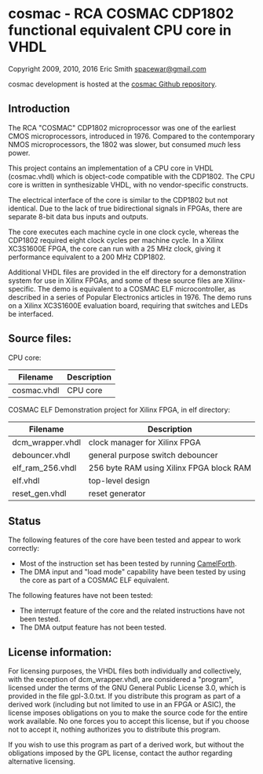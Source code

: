 # cosmac - RCA COSMAC CDP1802 functional equivalent CPU core in VHDL

Copyright 2009, 2010, 2016 Eric Smith <spacewar@gmail.com>

cosmac development is hosted at the
[cosmac Github repository](https://github.com/brouhaha/cosmac/).

## Introduction

The RCA "COSMAC" CDP1802 microprocessor was one of the earliest
CMOS microprocessors, introduced in 1976.  Compared to the contemporary
NMOS microprocessors, the 1802 was slower, but consumed _much_ less
power.

This project contains an implementation of a CPU core in VHDL
(cosmac.vhdl) which is object-code compatible with the CDP1802.  The
CPU core is written in synthesizable VHDL, with no vendor-specific
constructs.

The electrical interface of the core is similar to the CDP1802 but not
identical. Due to the lack of true bidirectional signals in FPGAs,
there are separate 8-bit data bus inputs and outputs.

The core executes each machine cycle in one clock cycle, whereas the
CDP1802 required eight clock cycles per machine cycle.  In a Xilinx
XC3S1600E FPGA, the core can run with a 25 MHz clock, giving it
performance equivalent to a 200 MHz CDP1802.

Additional VHDL files are provided in the elf directory for a
demonstration system for use in Xilinx FPGAs, and some of these source
files are Xilinx-specific.  The demo is equivalent to a COSMAC ELF
microcontroller, as described in a series of Popular Electronics
articles in 1976.  The demo runs on a Xilinx XC3S1600E evaluation
board, requiring that switches and LEDs be interfaced.


## Source files:

CPU core:

| Filename             | Description                               |
| -------------------- | ----------------------------------------- |
| cosmac.vhdl          | CPU core                                  |

COSMAC ELF Demonstration project for Xilinx FPGA, in elf directory:

| Filename             | Description                               |
| -------------------- | ----------------------------------------- |
| dcm_wrapper.vhdl     | clock manager for Xilinx FPGA             |
| debouncer.vhdl       | general purpose switch debouncer          |
| elf_ram_256.vhdl     | 256 byte RAM using Xilinx FPGA block RAM  |
| elf.vhdl             | top-level design                          |
| reset_gen.vhdl       | reset generator                           |


## Status

The following features of the core have been tested and appear
to work correctly:
* Most of the instruction set has been tested by running
  [CamelForth](http://www.camelforth.com/news.php).
* The DMA input and "load mode" capability have been tested by using
  the core as part of a COSMAC ELF equivalent.

The following features have not been tested:
* The interrupt feature of the core and the related instructions have
  not been tested.
* The DMA output feature has not been tested.


## License information:

For licensing purposes, the VHDL files both individually and
collectively, with the exception of dcm_wrapper.vhdl, are considered a
"program", licensed under the terms of the GNU General Public License
3.0, which is provided in the file gpl-3.0.txt.  If you distribute
this program as part of a derived work (including but not limited to
use in an FPGA or ASIC), the license imposes obligations on you to
make the source code for the entire work available.  No one forces you
to accept this license, but if you choose not to accept it, nothing
authorizes you to distribute this program.

If you wish to use this program as part of a derived work, but without
the obligations imposed by the GPL license, contact the author regarding
alternative licensing.
